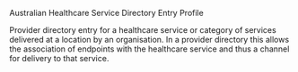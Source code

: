 Australian Healthcare Service Directory Entry Profile

Provider directory entry for a healthcare service or category of services delivered at a location by an organisation.
In a provider directory this allows the association of endpoints with the healthcare service and thus a channel for delivery to that service.

